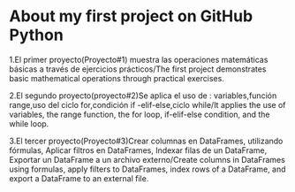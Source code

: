 # About my first project on GitHub Python
1.El primer proyecto(Proyecto#1) muestra las operaciones matemáticas básicas a través de ejercicios prácticos/The first project demonstrates basic mathematical operations through practical exercises.

2.El segundo proyecto(proyecto#2)Se aplica el uso de : variables,función range,uso del ciclo for,condición if -elif-else,ciclo while/It applies the use of variables, the range function, the for loop, if-elif-else condition, and the while loop.

3.El tercer proyecto(Proyecto#3)Crear columnas en DataFrames, utilizando fórmulas, Aplicar filtros en DataFrames, Indexar filas de un DataFrame, Exportar un DataFrame a un archivo externo/Create columns in DataFrames using formulas, apply filters to DataFrames, index rows of a DataFrame, and export a DataFrame to an external file.
